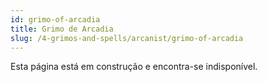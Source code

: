 ```yaml
---
id: grimo-of-arcadia
title: Grimo de Arcadia
slug: /4-grimos-and-spells/arcanist/grimo-of-arcadia
---
```


Esta página está em construção e encontra-se indisponível.
